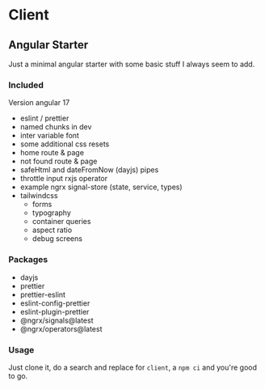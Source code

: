# Client

## Angular Starter

Just a minimal angular starter with some basic stuff I always seem to add.

### Included

Version angular 17

- eslint / prettier
- named chunks in dev
- inter variable font
- some additional css resets
- home route & page
- not found route & page
- safeHtml and dateFromNow (dayjs) pipes
- throttle input rxjs operator
- example ngrx signal-store (state, service, types)
- tailwindcss
  - forms
  - typography
  - container queries
  - aspect ratio
  - debug screens

### Packages

- dayjs
- prettier
- prettier-eslint
- eslint-config-prettier
- eslint-plugin-prettier
- @ngrx/signals@latest
- @ngrx/operators@latest

### Usage

Just clone it, do a search and replace for `client`, a `npm ci` and you're good to go.
